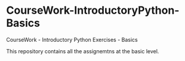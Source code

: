# CourseWork-IntroductoryPython-Basics
CourseWork - Introductory Python Exercises - Basics

This repository contains all the assignemtns at the basic level.
